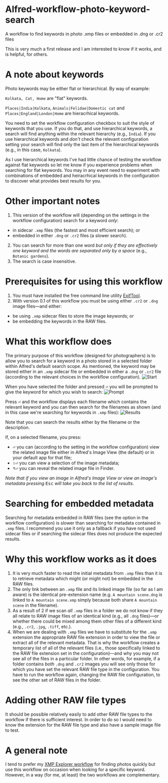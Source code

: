 # Alfred-workflow-photo-keyword-search
A workflow to find keywords in photo .xmp files or embedded in .dng or .cr2 files

This is very much a first release and I am interested to know if it works, and is helpful, for others.

# A note about keywords

Photo keywords may be either flat or hierarchical. By way of example:

`Kolkata, Cat, Home` are "flat" keywords.

`Places|India|Kolkata`, `Animals|Felidae|Domestic cat` and `Places|England|London|Home` are hieracrhical keywords.

You need to set the workflow configuration checkbox to suit the style of keywords that you use. If you do that, and use hierarchical keywords, a search will find anything within the relevant hierarchy (e.g., `India`). If you use hierarchical keywords and _don't_ check the relevant configuration setting your search will find only the last item of the hierarchical keywords (e.g., in this case, `Kolkata`).

As I use hierarchical keywords I've had little chance of testing the workflow against flat keywords so let me know if you experience problems when searching for flat keywords. You may in any event need to experiment with combinations of embedded and heiracrhical keywords in the configuration to discover what provides best results for you.

# Other important notes
1. This version of the workflow will (depending on the settings in the workflow configuration) search for a keyword _only_:
- in sidecar `.xmp` files (the fastest and most efficient search); or
- embedded in either `.dng` or `.cr2` files (a slower search).
2. You can search for more than one word _but only if they are effectively one keyword and the words are separated only by a space_ (e.g., `Botanic gardens`).
3. The search is case insensitive.

# Prerequisites for using this workflow
1. You must have installed the free command line utility [ExifTool](https://exiftool.org/).
2. With version 0.1 of this workflow you must be using either `.cr2` or `.dng` image files—and either:
- be using `.xmp` sidecar files to store the image keywords; or
- be embedding the keywords in the RAW files.

# What this workflow does
The primary purpose of this workflow (designed for photographers) is to allow you to search for a keyword in a photo stored in a selected folder within Alfred's default search scope. As mentioned, the keyword may be stored either in an `.xmp` sidecar file or embedded in either a `.dng` or `.cr2` file (according to the relevant choices in the workflow configuration).
![Start](https://github.com/user-attachments/assets/69a9e917-ea76-4e3d-ba26-ae9c380cb397)

When you have selected the folder and pressed <kbd>⏎</kbd> you will be prompted to give the keyword for which you wish to search:
![Prompt](https://github.com/user-attachments/assets/8a756163-cfc2-4a1d-bbd8-ac922cf5cf28)

Press <kbd>⏎</kbd> and the workflow displays each filename which contains the relevant keyword and you can then search for the filenames as shown (and in this case we're searching for keywords in `.xmp` files):
![Results](https://github.com/user-attachments/assets/1fc2396e-f4e2-4d2b-84d9-8c84f9ec2720)

Note that you can search the results either by the filename or the description.

If, on a selected filename, you press:
- <kbd>⏎</kbd> you can (according to the setting in the workflow configuration) view the related image file either in Alfred's Image View (the default) or in your default app for that file;
- <kbd>⇧</kbd><kbd>⏎</kbd> you can view a selection of the image metadata;
- <kbd>⌥</kbd><kbd>⏎</kbd> you can reveal the related image file in Finder.

*Note that if you view an image in Alfred's Image View or view an image's metadata pressing* <kbd>Esc</kbd> *will take you back to the list of results*.

# Searching for embedded metadata
Searching for metadata embedded in RAW files (see the option in the workflow configuration) is slower than searching for metadata contained in `.xmp` files. I recommend you use it only as a fallback if you have not used sidecar files or if searching the sidecar files does not produce the expected results.


# Why this workflow works as it does
1. It is very much faster to read the initial metadata from `.xmp` files than it is to retrieve metadata which might (or might not) be embedded in the RAW files.
2. The only link between an `.xmp` file and its linked image file (so far as I am aware) is the identical pre-extension name (e.g. `A mountain scene.dng` is linked to `A mountain scene.xmp` simply because both share `A mountain scene` in the filename).
3. As a result of 2 if we scan *all* `.xmp` files in a folder we do not know if they all relate to RAW image files of an identical kind (e.g., all `.dng` files)—or whether there could be mixed among them other files of a different kind (e.g., `.cr2`, `.jpg`, `.tiff`, etc.).
4. When we are dealing with `.xmp` files we have to substitute for the `.xmp` extension the appropriate RAW file extension in order to view the file or extract all of the relevant metadata. That is why the workflow creates a temporary list of all of the relevant files (i.e., those specifically linked to the RAW file extension set in the configuration)—and why you may not see all of the files in a particular folder. In other words, for example, if a folder contains *both* `.dng` and `.cr2` images you will see only those for which you have set the relevant RAW file type in the configuration. You have to run the workflow again, changing the RAW file configuration, to see the other set of RAW files in the folder.

# Adding other RAW file types
It should be possible relatively easily to add other RAW file types to the workflow if there is sufficient interest. In order to do so I would need to know the extension for the RAW file type and also have a sample image file to test.

# A general note
I tend to prefer my [XMP Explorer workflow](https://github.com/Stephen-Lon/Alfred-workflow-xmp-explorer/releases/latest/download/xmp.explorer.alfredworkflow) for finding photos quickly but use this workflow on occasion when looking for a specific keyword. However, in a way (for me, at least) the two workflows are complementary.
